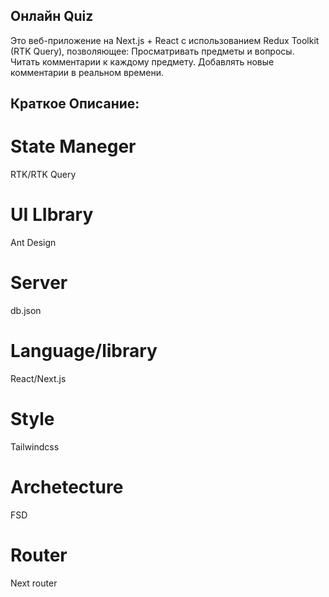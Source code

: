 ## Онлайн Quiz
Это веб-приложение на Next.js + React с использованием Redux Toolkit (RTK Query), позволяющее:
Просматривать предметы и вопросы.
Читать комментарии к каждому предмету.
Добавлять новые комментарии в реальном времени.

## Краткое Описание:

# State Maneger 
RTK/RTK Query

# UI LIbrary 
Ant Design

# Server 
db.json

# Language/library 
React/Next.js

# Style 
Tailwindcss

# Archetecture 
FSD

# Router 
Next router
